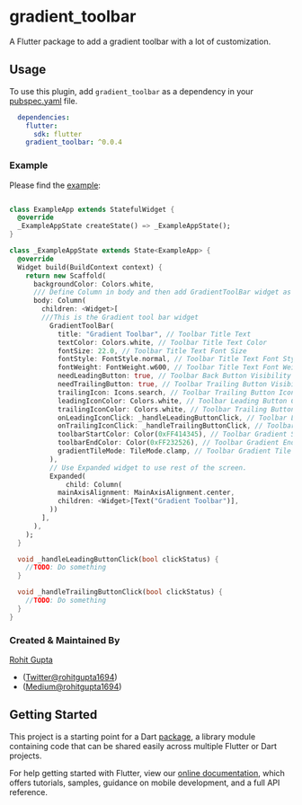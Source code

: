 # gradient_toolbar

A Flutter package to add a gradient toolbar with a lot of customization.

## Usage
To use this plugin, add `gradient_toolbar` as a dependency in your [pubspec.yaml](https://github.com/rohitgupta1694/FlutterGithubUserSearch/blob/master/pubspec.yaml) file.

```yaml
  dependencies:
    flutter:
      sdk: flutter
    gradient_toolbar: ^0.0.4
```


### Example

Please find the [example](https://github.com/rohitgupta1694/GradientToolBar/blob/master/example/lib/main.dart):

``` dart

class ExampleApp extends StatefulWidget {
  @override
  _ExampleAppState createState() => _ExampleAppState();
}

class _ExampleAppState extends State<ExampleApp> {
  @override
  Widget build(BuildContext context) {
    return new Scaffold(
      backgroundColor: Colors.white,
      /// Define Column in body and then add GradientToolBar widget as a child
      body: Column(
        children: <Widget>[
        ///This is the Gradient tool bar widget
          GradientToolBar(
            title: "Gradient Toolbar", // Toolbar Title Text
            textColor: Colors.white, // Toolbar Title Text Color
            fontSize: 22.0, // Toolbar Title Text Font Size
            fontStyle: FontStyle.normal, // Toolbar Title Text Font Style
            fontWeight: FontWeight.w600, // Toolbar Title Text Font Weight
            needLeadingButton: true, // Toolbar Back Button Visibility Flag
            needTrailingButton: true, // Toolbar Trailing Button Visibility Flag
            trailingIcon: Icons.search, // Toolbar Trailing Button Icon
            leadingIconColor: Colors.white, // Toolbar Leading Button Color
            trailingIconColor: Colors.white, // Toolbar Trailing Button Color
            onLeadingIconClick: _handleLeadingButtonClick, // Toolbar Leading Button Callback
            onTrailingIconClick: _handleTrailingButtonClick, // Toolbar Trailing Button Callback
            toolbarStartColor: Color(0xFF414345), // Toolbar Gradient Start Color
            toolbarEndColor: Color(0xFF232526), // Toolbar Gradient End Color
            gradientTileMode: TileMode.clamp, // Toolbar Gradient Tile Mode
          ),
          // Use Expanded widget to use rest of the screen.
          Expanded(
              child: Column(
            mainAxisAlignment: MainAxisAlignment.center,
            children: <Widget>[Text("Gradient Toolbar")],
          ))
        ],
      ),
    );
  }

  void _handleLeadingButtonClick(bool clickStatus) {
    //TODO: Do something
  }

  void _handleTrailingButtonClick(bool clickStatus) {
    //TODO: Do something
  }
}


```

### Created & Maintained By

[Rohit Gupta](https://github.com/rohitgupta1694)

* ([Twitter@rohitgupta1694](https://www.twitter.com/rohitgupta1694))
* ([Medium@rohitgupta1694](https://medium.com/@rohitgupta1694))

## Getting Started

This project is a starting point for a Dart
[package](https://flutter.io/developing-packages/),
a library module containing code that can be shared easily across
multiple Flutter or Dart projects.

For help getting started with Flutter, view our 
[online documentation](https://flutter.io/docs), which offers tutorials, 
samples, guidance on mobile development, and a full API reference.
